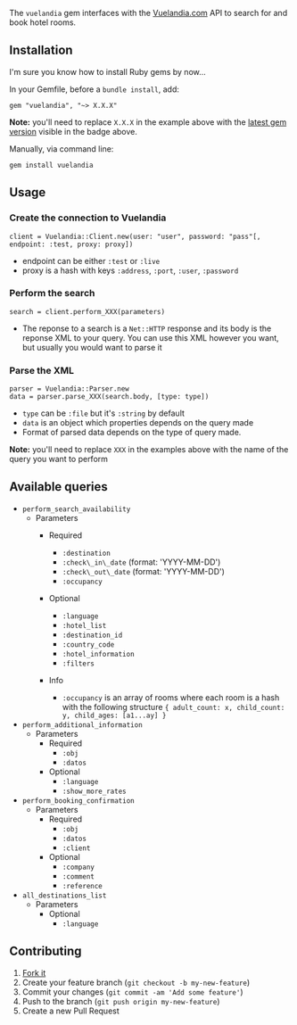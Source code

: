 The `vuelandia` gem interfaces with the [Vuelandia.com](http://www.vuelandia.com/) API to search for and book hotel rooms.

## Installation

I'm sure you know how to install Ruby gems by now...

In your Gemfile, before a `bundle install`, add:

    gem "vuelandia", "~> X.X.X"

**Note:** you'll need to replace `X.X.X` in the example above with the [latest gem version](https://rubygems.org/gems/vuelandia) visible in the badge above.

Manually, via command line:
	
    gem install vuelandia

## Usage

### Create the connection to Vuelandia
	client = Vuelandia::Client.new(user: "user", password: "pass"[, endpoint: :test, proxy: proxy])

- endpoint can be either `:test` or `:live` 
- proxy is a hash with keys `:address`, `:port`, `:user`, `:password`

### Perform the search
	search = client.perform_XXX(parameters)

- The reponse to a search is a `Net::HTTP` response and its body is the reponse XML to your query. You can use this XML however you want, but usually you would want to parse it

### Parse the XML
	parser = Vuelandia::Parser.new
	data = parser.parse_XXX(search.body, [type: type])

- `type` can be `:file` but it's `:string` by default
- `data` is an object which properties depends on the query made
- Format of parsed data depends on the type of query made.

**Note:** you'll need to replace `XXX` in the examples above with the name of the query you want to perform

## Available queries

- `perform_search_availability`
	- Parameters
		- Required
			- `:destination`
			- `:check\_in\_date` (format: 'YYYY-MM-DD')
			- `:check\_out\_date` (format: 'YYYY-MM-DD')
			- `:occupancy`
		- Optional
			- `:language`
			- `:hotel_list`
			- `:destination_id`
			- `:country_code`
			- `:hotel_information`
			- `:filters`

		- Info 
			- `:occupancy` is an array of rooms where each room is a hash with the following structure
				`{ adult_count: x, child_count: y, child_ages: [a1...ay] }`
- `perform_additional_information`
	- Parameters
		- Required
			- `:obj`
			- `:datos`
		- Optional
			- `:language`
			- `:show_more_rates`
- `perform_booking_confirmation`
	- Parameters
		- Required
			- `:obj`
			- `:datos`
			- `:client`
		- Optional
			- `:company`
			- `:comment`
			- `:reference`
- `all_destinations_list`
	- Parameters
		- Optional
			- `:language`

## Contributing

1. [Fork it](https://github.com/mariomuniz/vuelandia/fork)
2. Create your feature branch (`git checkout -b my-new-feature`)
3. Commit your changes (`git commit -am 'Add some feature'`)
4. Push to the branch (`git push origin my-new-feature`)
5. Create a new Pull Request
